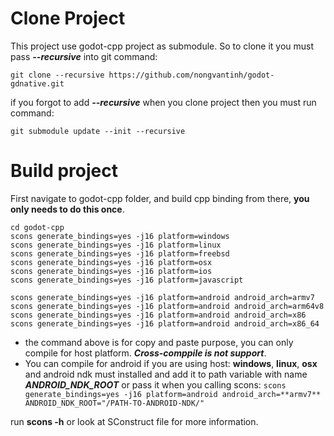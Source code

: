 # Clone Project

This project use godot-cpp project as submodule.
So to clone it you must pass ***--recursive*** into git command:

`git clone --recursive https://github.com/nongvantinh/godot-gdnative.git`

if you forgot to add ***--recursive*** when you clone project then you must run command:

`git submodule update --init --recursive`


# Build project

First navigate to godot-cpp folder, and build cpp binding from there, **you only needs to do this once**.

```
cd godot-cpp
scons generate_bindings=yes -j16 platform=windows 
scons generate_bindings=yes -j16 platform=linux 
scons generate_bindings=yes -j16 platform=freebsd 
scons generate_bindings=yes -j16 platform=osx
scons generate_bindings=yes -j16 platform=ios
scons generate_bindings=yes -j16 platform=javascript

scons generate_bindings=yes -j16 platform=android android_arch=armv7
scons generate_bindings=yes -j16 platform=android android_arch=arm64v8
scons generate_bindings=yes -j16 platform=android android_arch=x86
scons generate_bindings=yes -j16 platform=android android_arch=x86_64

```

- the command above is for copy and paste purpose, you can only compile for host platform. ***Cross-comppile is not support***.
- You can compile for android if you are using host: **windows**, **linux**, **osx** and android ndk must installed and add it to path variable with name ***ANDROID_NDK_ROOT***
or pass it when you calling scons:
`scons generate_bindings=yes -j16 platform=android android_arch=**armv7** ANDROID_NDK_ROOT="/PATH-TO-ANDROID-NDK/" `

run **scons -h** or look at SConstruct file for more information.
